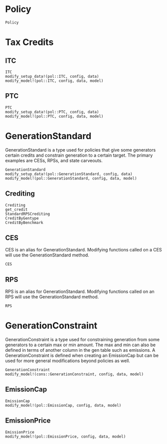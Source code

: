 Policy
======

```@docs
Policy
```

# Tax Credits 

## ITC
```@docs
ITC
modify_setup_data!(pol::ITC, config, data)
modify_model!(pol::ITC, config, data, model)
```

## PTC
```@docs
PTC
modify_setup_data!(pol::PTC, config, data)
modify_model!(pol::PTC, config, data, model)
```

# GenerationStandard
GenerationStandard is a type used for policies that give some generators certain credits and constrain generation to a certain target. The primary examples are CESs, RPSs, and state carveouts. 
```@docs
GenerationStandard
modify_setup_data!(pol::GenerationStandard, config, data)
modify_model!(pol::GenerationStandard, config, data, model)
```

## Crediting
```@docs
Crediting
get_credit
StandardRPSCrediting
CreditByGentype
CreditByBenchmark
```

## CES
CES is an alias for GenerationStandard. Modifying functions called on a CES will use the GenerationStandard method. 
```@docs
CES
```

## RPS 
RPS is an alias for GenerationStandard. Modifying functions called on an RPS will use the GenerationStandard method.
```@docs
RPS
```

# GenerationConstraint
GenerationConstraint is a type used for constraining generation from some generators to a certain max or min amount. The max and min can also be defined in terms of another column in the gen table such as emissions. A GenerationConstraint is defined when creating an EmissionCap but can be used for more general modifications beyond policies as well. 
```@docs
GenerationConstraint
modify_model!(cons::GenerationConstraint, config, data, model)
```

## EmissionCap
```@docs
EmissionCap
modify_model!(pol::EmissionCap, config, data, model)
```

## EmissionPrice
```@docs
EmissionPrice
modify_model!(pol::EmissionPrice, config, data, model)
```
